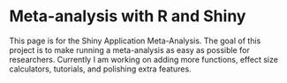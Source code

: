 Meta-analysis with R and Shiny
====
This page is for the Shiny Application Meta-Analysis. The goal of this project is to make running a meta-analysis as easy as possible for researchers. Currently I am working on adding more functions, effect size calculators, tutorials, and polishing extra features. 
